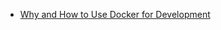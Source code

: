 - [Why and How to Use Docker for Development](https://medium.com/travis-on-docker/why-and-how-to-use-docker-for-development-a156c1de3b24)
